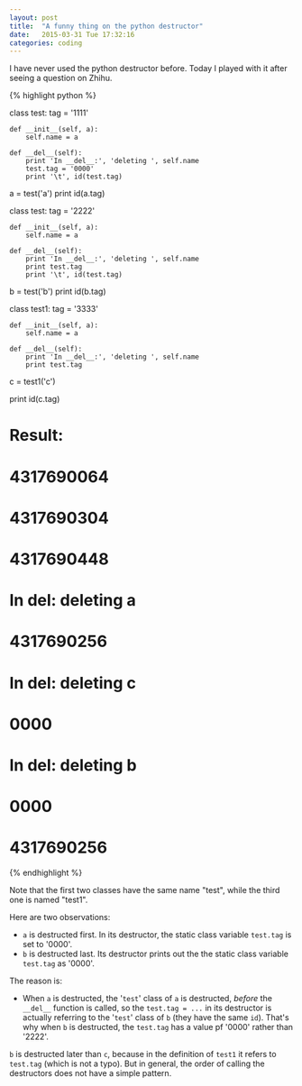 ```yaml
---
layout: post
title:  "A funny thing on the python destructor"
date:   2015-03-31 Tue 17:32:16
categories: coding
---
```


I have never used the python destructor before.  Today I played with it
after seeing a question on Zhihu.

{% highlight python %}

class test:
    tag = '1111'

    def __init__(self, a):
        self.name = a

    def __del__(self):
        print 'In __del__:', 'deleting ', self.name
        test.tag = '0000'
        print '\t', id(test.tag)

a = test('a')
print id(a.tag)

class test:
    tag = '2222'

    def __init__(self, a):
        self.name = a

    def __del__(self):
        print 'In __del__:', 'deleting ', self.name
        print test.tag
        print '\t', id(test.tag)

b = test('b')
print id(b.tag)

class test1:
    tag = '3333'

    def __init__(self, a):
        self.name = a

    def __del__(self):
        print 'In __del__:', 'deleting ', self.name
        print test.tag


c = test1('c')

print id(c.tag)

# Result:

# 4317690064
# 4317690304
# 4317690448
# In __del__: deleting  a
# 	4317690256
# In __del__: deleting  c
# 0000
# In __del__: deleting  b
# 0000
# 	4317690256

{% endhighlight %}

Note that the first two classes have the same name "test", while the third one
is named "test1".

Here are two observations:

- `a` is destructed first.  In its destructor, the static class variable `test.tag` is set to '0000'.
- `b` is destructed last.  Its destructor prints out the the static class variable `test.tag` as '0000'.

The reason is:

- When `a` is destructed, the '`test`' class of `a` is destructed, *before* the
  `__del__` function is called, so the `test.tag = ...` in its destructor is
  actually referring to the '`test`' class of `b` (they have the same `id`).
  That's why when `b` is destructed, the `test.tag` has a value pf '0000'
  rather than '2222'.

`b` is destructed later than `c`, because in the definition of `test1` it
refers to `test.tag` (which is not a typo).  But in general, the order of
calling the destructors does not have a simple pattern.

[jekyll]:      http://jekyllrb.com
[jekyll-gh]:   https://github.com/jekyll/jekyll
[jekyll-help]: https://github.com/jekyll/jekyll-help
